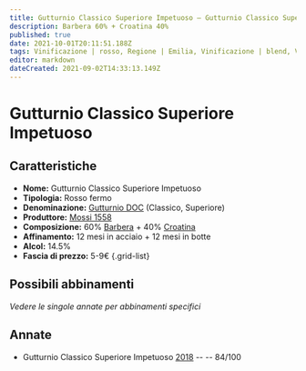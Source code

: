 ```yaml
---
title: Gutturnio Classico Superiore Impetuoso – Gutturnio Classico Superiore DOC – Mossi 1558 – Emilia (IT) – 5-9€ – 2★
description: Barbera 60% + Croatina 40%
published: true
date: 2021-10-01T20:11:51.188Z
tags: Vinificazione | rosso, Regione | Emilia, Vinificazione | blend, Vinificazione | frizzante, Valutazioni | 2 stelle, Vitigni | Barbera, Vitigni | Croatina, Prezzi | 5-9€ 
editor: markdown
dateCreated: 2021-09-02T14:33:13.149Z
---
```


# Gutturnio Classico Superiore Impetuoso 

## Caratteristiche
- **Nome:** Gutturnio Classico Superiore Impetuoso 
- **Tipologia:** Rosso fermo
- **Denominazione:** [Gutturnio DOC](/denominazioni/Italia/Emilia/DOC-Gutturnio) (Classico, Superiore)
- **Produttore:** [Mossi 1558](/produttori/Italia/Emilia/Mossi-1558) 
- **Composizione:** 60% [Barbera](/vitigni/Italia/bacca-nera/barbera) + 40% [Croatina](/vitigni/Italia/bacca-nera/croatina)
- **Affinamento:** 12 mesi in acciaio + 12 mesi in botte
- **Alcol:** 14.5%
- **Fascia di prezzo:** 5-9€
{.grid-list}

## Possibili abbinamenti
*Vedere le singole annate per abbinamenti specifici*

## Annate
- Gutturnio Classico Superiore Impetuoso [2018](/vini/Italia/Emilia/Mossi-1558/Gutturnio-Classico-Superiore-Vidaro/2018) -- <span class="star-2"></span> -- 84/100

